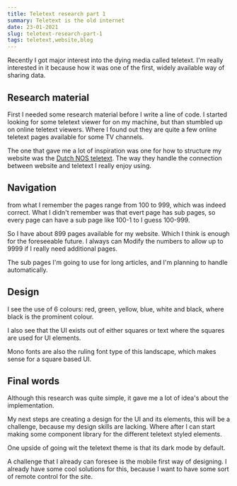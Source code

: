 ```yaml
---
title: Teletext research part 1
summary: Teletext is the old internet
date: 23-01-2021
slug: teletext-research-part-1
tags: teletext,website,blog
---
```


Recently I got major interest into the dying media called teletext. 
I'm really interested in it because how it was one of the first, 
widely available way of sharing data.

## Research material

First I needed some research material before I write a line of code.
I started looking for some teletext viewer for on my machine,
but than stumbled up on online teletext viewers. 
Where I found out they are quite a few online teletext pages available for some TV channels.

The one that gave me a lot of inspiration was one for how to structure my website was the [Dutch NOS teletext](https://nos.nl/teletekst#100).
The way they handle the connection between website and teletext I really enjoy using.

## Navigation

from what I remember the pages range from 100 to 999, 
which was indeed correct.
What I didn't remember was that evert page has sub pages, 
so every page can have a sub page like 100-1 to I guess 100-999.

So I have about 899 pages available for my website. Which I think is enough for the foreseeable future.
I always can Modify the numbers to allow up to 9999 if I really need additional pages.

The sub pages I'm going to use for long articles, 
and I'm planning to handle automatically.

## Design

I see the use of 6 colours: red, green, yellow, blue, white and black,
where black is the prominent colour.

I also see that the UI exists out of either squares or text where the squares are used for UI elements.

Mono fonts are also the ruling font type of this landscape, which makes sense for a square based UI.

## Final words

Although this research was quite simple, it gave me a lot of idea's about the implementation.

My next steps are creating a design for the UI and its elements, this will be a challenge, because my design skills are lacking.
Where after I can start making some component library for the different teletext styled elements.

One upside of going wit the teletext theme is that its dark mode by default.

A challenge that I already can foresee is the mobile first way of designing. I already have some cool solutions for this, 
because I want to have some sort of remote control for the site.